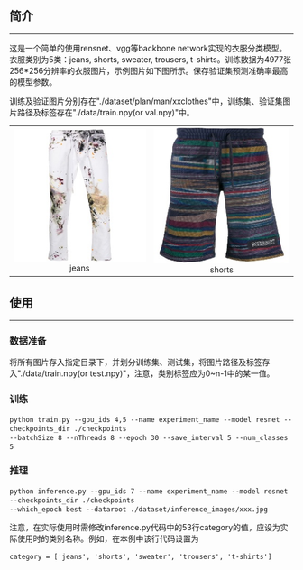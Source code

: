 ## 简介
---
这是一个简单的使用rensnet、vgg等backbone network实现的衣服分类模型。衣服类别为5类：jeans, shorts, sweater, trousers, t-shirts。训练数据为4977张256*256分辨率的衣服图片，示例图片如下图所示。保存验证集预测准确率最高的模型参数。

训练及验证图片分别存在"./dataset/plan/man/xxclothes"中，训练集、验证集图片路径及标签存在"./data/train.npy(or val.npy)"中。

<table>
    <tr>
        <td align="center">
			<center><img src="./dataset/plan/man/jeans/1_5_category=136426.jpg" >
				jeans </center></td>
        <td align="center">
			<center><img src="./dataset/plan/man/shorts/1_1_.jpg"  >
				shorts</center></td>
    </tr>

    
</table>

## 使用
---
### 数据准备
将所有图片存入指定目录下，并划分训练集、测试集，将图片路径及标签存入"./data/train.npy(or test.npy)"，注意，类别标签应为0~n-1中的某一值。

### 训练
```
python train.py --gpu_ids 4,5 --name experiment_name --model resnet --checkpoints_dir ./checkpoints 
--batchSize 8 --nThreads 8 --epoch 30 --save_interval 5 --num_classes 5
```

### 推理
```
python inference.py --gpu_ids 7 --name experiment_name --model resnet --checkpoints_dir ./checkpoints 
--which_epoch best --dataroot ./dataset/inference_images/xxx.jpg
```
注意，在实际使用时需修改inference.py代码中的53行category的值，应设为实际使用时的类别名称。例如，在本例中该行代码设置为
```
category = ['jeans', 'shorts', 'sweater', 'trousers', 't-shirts']
```